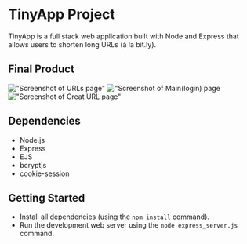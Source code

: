 # TinyApp Project

TinyApp is a full stack web application built with Node and Express that allows users to shorten long URLs (à la bit.ly).

## Final Product

!["Screenshot of URLs page"](https://github.com/ManzarTelus/tinyapp/blob/feature/assignment/docs/urls-page.PNG)
!["Screenshot of Main(login) page](https://github.com/ManzarTelus/tinyapp/blob/feature/assignment/docs/login-page.PNG)
!["Screenshot of Creat URL page"](https://github.com/ManzarTelus/tinyapp/blob/feature/assignment/docs/addURL-page.PNG)

## Dependencies

- Node.js
- Express
- EJS
- bcryptjs
- cookie-session

## Getting Started

- Install all dependencies (using the `npm install` command).
- Run the development web server using the `node express_server.js` command.